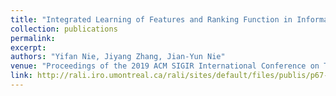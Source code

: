 ```yaml
---
title: "Integrated Learning of Features and Ranking Function in Information Retrieval"
collection: publications
permalink: 
excerpt: 
authors: "Yifan Nie, Jiyang Zhang, Jian-Yun Nie"
venue: "Proceedings of the 2019 ACM SIGIR International Conference on Theory of Information Retrieval"
link: http://rali.iro.umontreal.ca/rali/sites/default/files/publis/p67-nie.pdf
---
```

